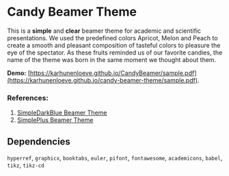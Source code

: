 # Candy Beamer Theme

This is a **simple** and **clear** beamer theme for academic and scientific presentations. We used the predefined colors Apricot, Melon and Peach to create a smooth and pleasant composition of tasteful colors to pleasure the eye of the spectator. As these fruits reminded us of our favorite candies, the name of the theme was born in the same moment we thought about them.

**Demo:** [https://karhunenloeve.github.io/CandyBeamer/sample.pdf](https://karhunenloeve.github.io/candy-beamer-theme/sample.pdf).

### References:
1. [SimpleDarkBlue Beamer Theme](https://github.com/PM25/SimpleDarkBlue-BeamerTheme)
2. [SimplePlus Beamer Theme](https://github.com/PM25/SimplePlus-BeamerTheme)

## Dependencies
```hyperref```, ```graphicx```,  ```booktabs```, ```euler```, ```pifont```, ```fontawesome```, ```academicons```, ```babel```, ```tikz```, ```tikz-cd```
